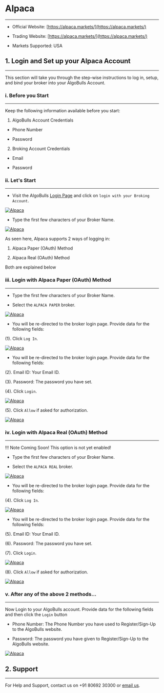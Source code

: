 # Alpaca
---
* Official Website: [https://alpaca.markets/](https://alpaca.markets/)

* Trading Website: [https://alpaca.markets/](https://alpaca.markets/)

* Markets Supported: USA

## 1. Login and Set up your Alpaca Account
---
This section will take you through the step-wise instructions to log in, setup, and bind your broker into your AlgoBulls Account.

### i. Before you Start
---
Keep the following information available before you start:

1) AlgoBulls Account Credentials

* Phone Number

* Password

2) Broking Account Credentials

* Email

* Password

### ii. Let's Start
---
* Visit the AlgoBulls [Login Page](https://app.algobulls.com/user/login) and click on `login with your Broking Account`.

[ ![Alpaca](imgs/algo_home.png "Click to Enlarge or Ctrl+Click to open in a new Tab") ](imgs/algo_home.png)

* Type the first few characters of your Broker Name.

[ ![Alpaca](imgs/alpaca/alpaca_search.png "Click to Enlarge or Ctrl+Click to open in a new Tab") ](imgs/alpaca/alpaca_search.png)

As seen here, Alpaca supports 2 ways of logging in:

1. Alpaca Paper (OAuth) Method

2. Alpaca Real (OAuth) Method

Both are explained below

### iii. Login with Alpaca Paper (OAuth) Method
---
* Type the first few characters of your Broker Name.

* Select the `ALPACA PAPER` broker.

[ ![Alpaca](imgs/alpaca/alpaca_paper.png "Click to Enlarge or Ctrl+Click to open in a new Tab") ](imgs/alpaca/alpaca_paper.png)

* You will be re-directed to the broker login page. Provide data for the following fields:

(1). Click `Log In`.

[ ![Alpaca](imgs/alpaca/alpaca_login_2.png "Click to Enlarge or Ctrl+Click to open in a new Tab") ](imgs/alpaca/alpaca_login_2.png)

* You will be re-directed to the broker login page. Provide data for the following fields:

(2). Email ID: Your Email ID.

(3). Password: The password you have set.

(4). Click `Login`.

[ ![Alpaca](imgs/alpaca/alpaca_login_3.png "Click to Enlarge or Ctrl+Click to open in a new Tab") ](imgs/alpaca/alpaca_login_3.png)

(5). Click `Allow` if asked for authorization.

[ ![Alpaca](imgs/alpaca/alpaca_login_4.png "Click to Enlarge or Ctrl+Click to open in a new Tab") ](imgs/alpaca/alpaca_login_4.png)


### iv. Login with Alpaca Real (OAuth) Method
---

!!! Note
        Coming Soon! This option is not yet enabled!

* Type the first few characters of your Broker Name.

* Select the `ALPACA REAL` broker.

[ ![Alpaca](imgs/alpaca/alpaca_login_5.png "Click to Enlarge or Ctrl+Click to open in a new Tab") ](imgs/alpaca/alpaca_login_5.png)

* You will be re-directed to the broker login page. Provide data for the following fields:

(4). Click `Log In`.

[ ![Alpaca](imgs/alpaca/alpaca_login_2.png "Click to Enlarge or Ctrl+Click to open in a new Tab") ](imgs/alpaca/alpaca_login_2.png)

* You will be re-directed to the broker login page. Provide data for the following fields:

(5). Email ID: Your Email ID.

(6). Password: The password you have set.

(7). Click `Login`.

[ ![Alpaca](imgs/alpaca/alpaca_login_3.png "Click to Enlarge or Ctrl+Click to open in a new Tab") ](imgs/alpaca/alpaca_login_3.png)

(8). Click `Allow` if asked for authorization.

[ ![Alpaca](imgs/alpaca/alpaca_login_4.png "Click to Enlarge or Ctrl+Click to open in a new Tab") ](imgs/alpaca/alpaca_login_4.png)


### v. After any of the above 2 methods...
---

Now Login to your AlgoBulls account. Provide data for the following fields and then click the `Login` button

* Phone Number: The Phone Number you have used to Register/Sign-Up to the AlgoBulls website.

* Password: The password you have given to Register/Sign-Up to the AlgoBulls website.

[ ![Alpaca](imgs/sign-in-2.png "Click to Enlarge or Ctrl+Click to open in a new Tab") ](imgs/sign-in-2.png)

## 2. Support
---
For Help and Support, contact us on +91 80692 30300 or [email us](mailto:support@algobulls.com).
